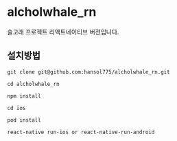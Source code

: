 # alcholwhale_rn
술고래 프로젝트 리액트네이티브 버전입니다.

## 설치방법

`git clone git@github.com:hansol775/alcholwhale_rn.git`

`cd alcholwhale_rn`

`npm install`

`cd ios`

`pod install`

`react-native run-ios or react-native-run-android`
